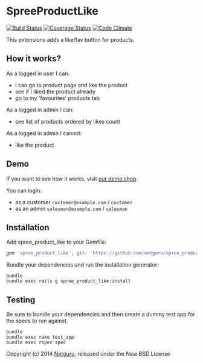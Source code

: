 SpreeProductLike
================
[![Build Status](https://travis-ci.org/netguru/spree_product_like.png)](https://travis-ci.org/netguru/spree_product_like)
[![Coverage Status](https://coveralls.io/repos/netguru/spree_product_like/badge.png?branch=master)](https://coveralls.io/r/netguru/spree_product_like?branch=master)
[![Code Climate](https://codeclimate.com/github/netguru/spree_product_like.png)](https://codeclimate.com/github/netguru/spree_product_like)

This extensions adds a like/fav button for products.

How it works?
-------------

As a logged in user I can:

  - i can go to product page and like the product 
  - see if I liked the product already
  - go to my 'favourites' products tab 

As a logged in admin I can: 

  - see list of products ordered by likes count 

As a logged in admin I cannot: 

  - like the product 

Demo
----

If you want to see how it works, visit [our demo shop](https://spree-product-like.herokuapp.com).

You can login:

  * as a customer `customer@example.com` / `customer`
  * as an admin `salesman@example.com` / `salesman`

Installation
------------

Add spree_product_like to your Gemfile:

```ruby
gem 'spree_product_like', git: 'https://github.com/netguru/spree_product_like.git', branch: '2-1-stable'
```

Bundle your dependencies and run the installation generator:

```shell
bundle
bundle exec rails g spree_product_like:install
```

Testing
-------

Be sure to bundle your dependencies and then create a dummy test app for the specs to run against.

```shell
bundle
bundle exec rake test_app
bundle exec rspec spec
```

Copyright (c) 2014 [Netguru](http://netguru.co), released under the New BSD License
